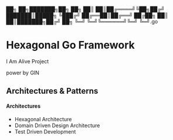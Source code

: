 ██╗  ██╗███████╗██╗  ██╗
██║  ██║██╔════╝╚██╗██╔╝
███████║█████╗   ╚███╔╝ 
██╔══██║██╔══╝   ██╔██╗ 
██║  ██║███████╗██╔╝ ██╗
╚═╝  ╚═╝╚══════╝╚═╝  ╚═╝.go

# Hexagonal Go Framework

I Am Alive Project

power by GIN

## Architectures & Patterns

#### Architectures
- Hexagonal Architecture
- Domain Driven Design Architecture
- Test Driven Development
